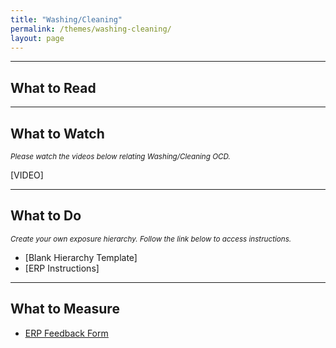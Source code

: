 ```yaml
---
title: "Washing/Cleaning"
permalink: /themes/washing-cleaning/
layout: page
---
```

- - - -

## What to Read

- - - -

## What to Watch
<sup>*Please watch the videos below relating Washing/Cleaning OCD.*</sup>

[VIDEO]

- - - -

## What to Do
<sup>*Create your own exposure hierarchy. Follow the link below to access instructions.*</sup>

- [Blank Hierarchy Template]
- [ERP Instructions]

- - - -

## What to Measure
- <ins>[ERP Feedback Form](https://drive.google.com/file/d/1sV7AfEHtfEZfz-0nEUezAMLIThgSHe9u/view?usp=sharing)</ins>
